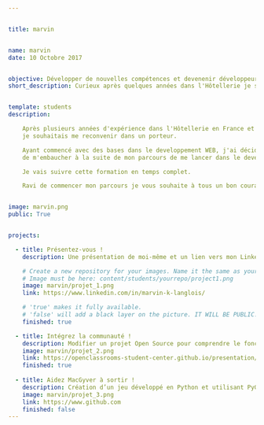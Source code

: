 ```yaml
---


title: marvin


name: marvin
date: 10 Octobre 2017 


objective: Développer de nouvelles compétences et devenenir développeur d'Applications iOS 
short_description: Curieux après quelques années dans l'Hôtellerie je souhaitais acquérir de nouvelles compétences.


template: students
description:

    Après plusieurs années d'expérience dans l'Hôtellerie en France et en Angletterre 
    je souhaitais me reconvenir dans un porteur.

    Ayant commencé avec des bases dans le developpement WEB, j'ai décidé après la proposition d'un proche
    de m'embaucher à la suite de mon parcours de me lancer dans le developper d'applications iOS.

    Je vais suivre cette formation en temps complet. 

    Ravi de commencer mon parcours je vous souhaite à tous un bon courage dans le votre ! 


image: marvin.png
public: True


projects:

  - title: Présentez-vous !
    description: Une présentation de moi-même et un lien vers mon LinkedIn.

    # Create a new repository for your images. Name it the same as your nickname and profile picture.
    # Image must be here: content/students/yourrepo/project1.png
    image: marvin/projet_1.png
    link: https://www.linkedin.com/in/marvin-k-langlois/

    # 'true' makes it fully available.
    # 'false' will add a black layer on the picture. IT WILL BE PUBLIC!
    finished: true

  - title: Intégrez la communauté !
    description: Modifier un projet Open Source pour comprendre le fonctionnement de Git, de Github et des pull requests. 
    image: marvin/projet_2.png
    link: https://openclassrooms-student-center.github.io/presentation/students/ratus.html
    finished: true
    
  - title: Aidez MacGyver à sortir !
    description: Création d’un jeu développé en Python et utilisant PyGame.
    image: marvin/projet_3.png
    link: https://www.github.com
    finished: false
---
```


